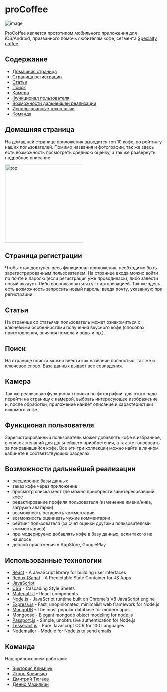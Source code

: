 # proCoffee

![image](https://user-images.githubusercontent.com/63601766/97805763-20101200-1c69-11eb-8c0e-778a5da96f39.png)

ProCoffee является прототипом мобильного приложения для iOS/Android, призванного помочь любителям кофе, сегмента <a href="https://ru.wikipedia.org/wiki/Specialty_coffee#:~:text=Specialty%20coffee%20(%D0%B0%D0%BD%D0%B3%D0%BB.),%D0%BE%D1%82%D0%B4%D0%B0%D0%B2%D0%B0%D1%8F%20%D0%B2%D1%81%D0%B5%20%D1%81%D0%BE%D0%BA%D0%B8%20%D0%B2%20%D0%BF%D0%BB%D0%BE%D0%B4%D1%8B." target="_blank">Specialty coffee</a>.

## Содержание

- [Домашняя страница](#домашняя-страница)
- [Страница регистрации](#страница-регистрации)
- [Статьи](#статьи)
- [Поиск](#поиск)
- [Камера](#камера)
- [Функционал пользователя](#функционал-пользователя)
- [Возможности дальнейшей реализации](#возможности-дальнейшей-реализации)
- [Использованные технологии](#использованные-технологии)
- [Команда](#команда)

## Домашняя страница

На домашней странице приложения выводится топ 10 кофе, по рейтингу наших пользователей.
Помимо названия и фотографии, так же здесь есть возможность посмотреть среднюю оценку, а так же развернуть подробное описание.

<img width="250" alt="top" src="https://user-images.githubusercontent.com/63601766/97900104-41e1c580-1d4b-11eb-9504-8ff0c005cbf0.gif">

## Страница регистрации

Чтобы стал доступен весь функционал приложения, необходимо быть зарегистрированным пользователем.
На странице входа можно войти по почте и паролю (если регистрация уже проводилась), либо завести новый аккаунт. Либо воспользоваться гугл-авторизацией.
Так же здесь есть возможность запросить новый пароль, введя почту, указанную при регистрации.

## Статьи

На странице со статьями пользователь может ознакомиться с ключевыми особенностями получения вкусного кофе (способах приготовления, влияния помола и воды и пр.).

## Поиск

На странице поиска можно ввести как название полностью, так же и ключевое слово. База данных выдаст все совпадения.

## Камера

Так же реализован функционал поиска по фотографии: для этого надо перейти на страницу с камерой, выбрать интересующее изображение и, после обработки, приложение найдет описание и характеристики искомого кофе.

## Функционал пользователя

Зарегистрированный пользователь может добавлять кофе в избранное, в список желаний для дальнейшего приобретения, а так же голосовать за понравившийся кофе.
Все эти три коллекции можно найти в личном кабинете в соответствующих разделах. 

## Возможности дальнейшей реализации

- расширение базы данных
- заказ кофе через приложение
- просмотр списка мест где можно приобрести заинтересовавший кофе
- редактирование профиля пользователя (изменение имени/ника, загрузка аватарки)
- возможность оставлять комментарии
- возможность оценивать чужие комментарии
- рейтинг пользователя (за счет оценки другими пользователями комментариев)
- пре модерируемо добавлять кофе в базу данных, если такого не нашлось
- деплой приложения в AppStore, GooglePlay

## Использованные технологии

- [React](https://reactjs.org/) - A JavaScript library for building user interfaces
- [Redux (Saga)](https://redux.js.org/) - A Predictable State Container for JS Apps
- [JavaScript](https://developer.mozilla.org/)
- [CSS](https://developer.mozilla.org/en-US/docs/Web/CSS) - Cascading Style Sheets
- [Material UI](https://material-ui.com/) - React components
- [Node.js](https://nodejs.org/en/) - JavaScript runtime built on Chrome's V8 JavaScript engine
- [Express.js](https://expressjs.com/) - Fast, unopinionated, minimalist web framework for Node.js
- [MongoDB](https://www.mongodb.com/) - The most popular database for modern apps
- [Mongoose](https://mongoosejs.com/) - Elegant mongodb object modeling for node.js
- [Passport.js](http://www.passportjs.org/) - Simple, unobtrusive authentication for Node.js
- [Tesseract.js](https://tesseract.projectnaptha.com/) - Pure Javascript OCR for 100 Languages
- [Nodemailer](https://nodemailer.com/) - Module for Node.js to send emails

## Команда

Над приложением работали:
- [Виктория Климчук](https://github.com/victoriaiero42)
- [Игорь Ковинько](https://github.com/KovinkoR)
- [Дмитрий Тюгаев](https://github.com/Dmitriy-mrx)
- [Денис Мазилкин](https://github.com/magoshi)
